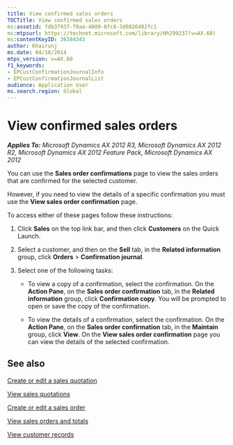 ```yaml
---
title: View confirmed sales orders
TOCTitle: View confirmed sales orders
ms:assetid: fdb37937-f0aa-4009-8fc8-3d6026482fc1
ms:mtpsurl: https://technet.microsoft.com/library/Hh299237(v=AX.60)
ms:contentKeyID: 36384343
author: Khairunj
ms.date: 04/18/2014
mtps_version: v=AX.60
f1_keywords:
- EPCustConfirmationJournalInfo
- EPCustConfirmationJournalList
audience: Application User
ms.search.region: Global
---
```


# View confirmed sales orders 


_**Applies To:** Microsoft Dynamics AX 2012 R3, Microsoft Dynamics AX 2012 R2, Microsoft Dynamics AX 2012 Feature Pack, Microsoft Dynamics AX 2012_

You can use the **Sales order confirmations** page to view the sales orders that are confirmed for the selected customer.

However, if you need to view the details of a specific confirmation you must use the **View sales order confirmation** page.

To access either of these pages follow these instructions:

1.  Click **Sales** on the top link bar, and then click **Customers** on the Quick Launch.

2.  Select a customer, and then on the **Sell** tab, in the **Related information** group, click **Orders** \> **Confirmation journal**.

3.  Select one of the following tasks:
    
      - To view a copy of a confirmation, select the confirmation. On the **Action Pane**, on the **Sales order confirmation** tab, in the **Related information** group, click **Confirmation copy**. You will be prompted to open or save the copy of the confirmation.
    
      - To view the details of a confirmation, select the confirmation. On the **Action Pane**, on the **Sales order confirmation** tab, in the **Maintain** group, click **View**. On the **View sales order confirmation** page you can view the details of the selected confirmation.

## See also

[Create or edit a sales quotation](create-or-edit-a-sales-quotation.md)

[View sales quotations](view-sales-quotations.md)

[Create or edit a sales order](create-or-edit-a-sales-order.md)

[View sales orders and totals](view-sales-orders-and-totals.md)

[View customer records](view-customer-records.md)

  


